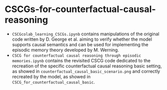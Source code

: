 # CSCGs-for-counterfactual-causal-reasoning


- `CSCGcolab_learning_CSCGs.ipynb` contains manipulations of the original code written by D. George et al. aiming to verify whether the model supports causal semantics and can be used for implementing the episodic memory theory developed by M. Werning.
- `CSCG for counterfactual causal reasoning through episodic memories.ipynb` contains the revisited CSCG code dedicated to the recreation of the specific counterfactual causal reasoning basic setting, as showed in `counterfactual_causal_basic_scenario.png` and correctly recreated by the model, as showed in `CSCG_for_counterfactual_causal_basic`.

 

